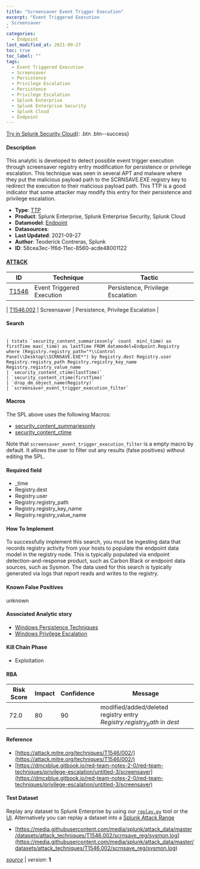 ```yaml
---
title: "Screensaver Event Trigger Execution"
excerpt: "Event Triggered Execution
, Screensaver
"
categories:
  - Endpoint
last_modified_at: 2021-09-27
toc: true
toc_label: ""
tags:
  - Event Triggered Execution
  - Screensaver
  - Persistence
  - Privilege Escalation
  - Persistence
  - Privilege Escalation
  - Splunk Enterprise
  - Splunk Enterprise Security
  - Splunk Cloud
  - Endpoint
---
```




[Try in Splunk Security Cloud](https://www.splunk.com/en_us/cyber-security.html){: .btn .btn--success}

#### Description

This analytic is developed to detect possible event trigger execution through screensaver registry entry modification for persistence or privilege escalation. This technique was seen in several APT and malware where they put the malicious payload path to the SCRNSAVE.EXE registry key to redirect the execution to their malicious payload path. This TTP is a good indicator that some attacker may modify this entry for their persistence and privilege escalation.

- **Type**: [TTP](https://github.com/splunk/security_content/wiki/object-Analytic-Types)
- **Product**: Splunk Enterprise, Splunk Enterprise Security, Splunk Cloud
- **Datamodel**: [Endpoint](https://docs.splunk.com/Documentation/CIM/latest/User/Endpoint)
- **Datasources**: 
- **Last Updated**: 2021-09-27
- **Author**: Teoderick Contreras, Splunk
- **ID**: 58cea3ec-1f6d-11ec-8560-acde48001122


#### [ATT&CK](https://attack.mitre.org/)

| ID             | Technique        |  Tactic             |
| -------------- | ---------------- |-------------------- |
| [T1546](https://attack.mitre.org/techniques/T1546/) | Event Triggered Execution | Persistence, Privilege Escalation |

| [T1546.002](https://attack.mitre.org/techniques/T1546/002/) | Screensaver | Persistence, Privilege Escalation |

#### Search

```

| tstats `security_content_summariesonly` count  min(_time) as firstTime max(_time) as lastTime FROM datamodel=Endpoint.Registry where (Registry.registry_path="*\\Control Panel\\Desktop\\SCRNSAVE.EXE*") by Registry.dest Registry.user Registry.registry_path Registry.registry_key_name Registry.registry_value_name 
| `security_content_ctime(lastTime)` 
| `security_content_ctime(firstTime)` 
| `drop_dm_object_name(Registry)` 
| `screensaver_event_trigger_execution_filter`
```

#### Macros
The SPL above uses the following Macros:
* [security_content_summariesonly](https://github.com/splunk/security_content/blob/develop/macros/security_content_summariesonly.yml)
* [security_content_ctime](https://github.com/splunk/security_content/blob/develop/macros/security_content_ctime.yml)

Note that `screensaver_event_trigger_execution_filter` is a empty macro by default. It allows the user to filter out any results (false positives) without editing the SPL.

#### Required field
* _time
* Registry.dest
* Registry.user
* Registry.registry_path
* Registry.registry_key_name
* Registry.registry_value_name


#### How To Implement
To successfully implement this search, you must be ingesting data that records registry activity from your hosts to populate the endpoint data model in the registry node. This is typically populated via endpoint detection-and-response product, such as Carbon Black or endpoint data sources, such as Sysmon. The data used for this search is typically generated via logs that report reads and writes to the registry.

#### Known False Positives
unknown

#### Associated Analytic story
* [Windows Persistence Techniques](/stories/windows_persistence_techniques)
* [Windows Privilege Escalation](/stories/windows_privilege_escalation)


#### Kill Chain Phase
* Exploitation



#### RBA

| Risk Score  | Impact      | Confidence   | Message      |
| ----------- | ----------- |--------------|--------------|
| 72.0 | 80 | 90 | modified/added/deleted registry entry $Registry.registry_path$ in $dest$ |




#### Reference

* [https://attack.mitre.org/techniques/T1546/002/](https://attack.mitre.org/techniques/T1546/002/)
* [https://dmcxblue.gitbook.io/red-team-notes-2-0/red-team-techniques/privilege-escalation/untitled-3/screensaver](https://dmcxblue.gitbook.io/red-team-notes-2-0/red-team-techniques/privilege-escalation/untitled-3/screensaver)



#### Test Dataset
Replay any dataset to Splunk Enterprise by using our [`replay.py`](https://github.com/splunk/attack_data#using-replaypy) tool or the [UI](https://github.com/splunk/attack_data#using-ui).
Alternatively you can replay a dataset into a [Splunk Attack Range](https://github.com/splunk/attack_range#replay-dumps-into-attack-range-splunk-server)


* [https://media.githubusercontent.com/media/splunk/attack_data/master/datasets/attack_techniques/T1546.002/scrnsave_reg/sysmon.log](https://media.githubusercontent.com/media/splunk/attack_data/master/datasets/attack_techniques/T1546.002/scrnsave_reg/sysmon.log)



[*source*](https://github.com/splunk/security_content/tree/develop/detections/endpoint/screensaver_event_trigger_execution.yml) \| *version*: **1**